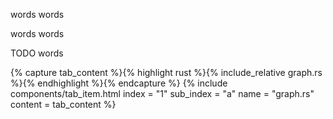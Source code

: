 words words

words words

TODO words

<div class="tab-wrapper">
	{% capture tab_content %}{% highlight rust %}{%
		include_relative graph.rs
	%}{% endhighlight %}{% endcapture %}
	{% include components/tab_item.html 
		index = "1" sub_index = "a"
		name = "graph.rs"
		content = tab_content
	%}
</div>